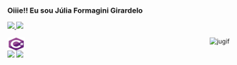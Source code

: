### Oiiie!! Eu sou Júlia Formagini Girardelo
<div>
  <a href="https://github.com/jufordelo">
  <img height="180em" src="https://github-readme-stats.vercel.app/api?username=jufordelo&show_icons=true&theme=onedark&include_all_commits=true&count_private=true"/>
  <img height="120em" src="https://github-readme-stats.vercel.app/api/top-langs/?username=jufordelo&layout=compact&langs_count=7&theme=onedark"/>
</div>
  
<div style="display: inline_block"><br>
  <img align="center" alt="ju-Csharp" height="30" width="40" src="https://raw.githubusercontent.com/devicons/devicon/master/icons/csharp/csharp-original.svg">
  <img align="right" alt="jugif"src="https://user-images.githubusercontent.com/88542954/128516613-6ffa2809-5e80-4e9c-bd7b-6a3b92aee562.gif">

</div>

 <div> 
  <a href="https://instagram.com/juliadello_" target="_blank"><img src="https://img.shields.io/badge/-Instagram-%23E4405F?style=for-the-badge&logo=instagram&logoColor=white" target="_blank"></a>
  <a href = "jugini13@gmail.com"><img src="https://img.shields.io/badge/-Gmail-%23333?style=for-the-badge&logo=gmail&logoColor=white" target="_blank"></a>
  
 
</div>
